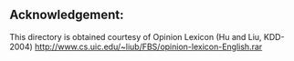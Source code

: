 Acknowledgement:
----------------
This directory is obtained courtesy of Opinion Lexicon (Hu and Liu, KDD-2004)
http://www.cs.uic.edu/~liub/FBS/opinion-lexicon-English.rar
